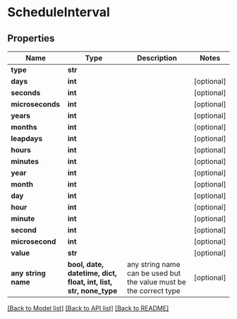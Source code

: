 # ScheduleInterval

## Properties
Name | Type | Description | Notes
------------ | ------------- | ------------- | -------------
**type** | **str** |  | 
**days** | **int** |  | [optional] 
**seconds** | **int** |  | [optional] 
**microseconds** | **int** |  | [optional] 
**years** | **int** |  | [optional] 
**months** | **int** |  | [optional] 
**leapdays** | **int** |  | [optional] 
**hours** | **int** |  | [optional] 
**minutes** | **int** |  | [optional] 
**year** | **int** |  | [optional] 
**month** | **int** |  | [optional] 
**day** | **int** |  | [optional] 
**hour** | **int** |  | [optional] 
**minute** | **int** |  | [optional] 
**second** | **int** |  | [optional] 
**microsecond** | **int** |  | [optional] 
**value** | **str** |  | [optional] 
**any string name** | **bool, date, datetime, dict, float, int, list, str, none_type** | any string name can be used but the value must be the correct type | [optional]

[[Back to Model list]](../README.md#documentation-for-models) [[Back to API list]](../README.md#documentation-for-api-endpoints) [[Back to README]](../README.md)


